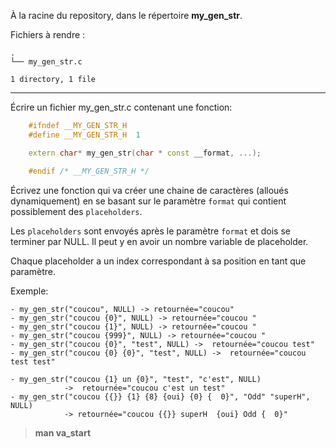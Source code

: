 À la racine du repository, dans le répertoire **my_gen_str**.

Fichiers à rendre :

```
.
└── my_gen_str.c

1 directory, 1 file
```

---
Écrire un fichier my_gen_str.c contenant une fonction:
```cpp
    #ifndef __MY_GEN_STR_H
    #define __MY_GEN_STR_H  1

    extern char* my_gen_str(char * const __format, ...);

    #endif /* __MY_GEN_STR_H */
```
Écrivez une fonction qui va créer une chaine de caractères (alloués dynamiquement)
en se basant sur le paramètre `format` qui contient possiblement des `placeholders`.

Les `placeholders` sont envoyés après le paramètre `format` et dois se terminer par NULL.
Il peut y en avoir un nombre variable de placeholder.

Chaque placeholder a un index correspondant à sa position en tant que paramètre.

Exemple:

    - my_gen_str("coucou", NULL) -> retournée="coucou"
    - my_gen_str("coucou {0}", NULL) -> retournée="coucou "
    - my_gen_str("coucou {1}", NULL) -> retournée="coucou "
    - my_gen_str("coucou {999}", NULL) -> retournée="coucou "
    - my_gen_str("coucou {0}", "test", NULL) ->  retournée="coucou test"
    - my_gen_str("coucou {0} {0}", "test", NULL) ->  retournée="coucou test test"

    - my_gen_str("coucou {1} un {0}", "test", "c'est", NULL)
                ->  retournée="coucou c'est un test"
    - my_gen_str("coucou {{}} {1} {8} {oui} {0} {  0}", "Odd" "superH", NULL)
                -> retournée="coucou {{}} superH  {oui} Odd {  0}"

> **man va_start**
